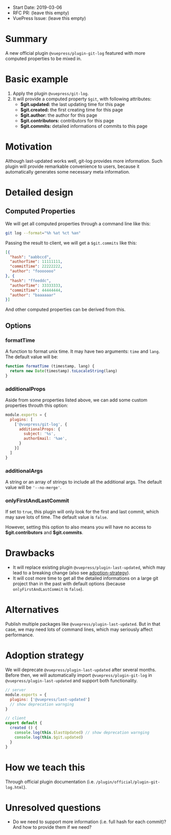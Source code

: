 - Start Date: 2019-03-06
- RFC PR: (leave this empty)
- VuePress Issue: (leave this empty)

# Summary

A new official plugin `@vuepress/plugin-git-log` featured with more computed properties to be mixed in.

# Basic example

1. Apply the plugin `@vuepress/git-log`.
2. It will provide a computed property `$git`, with following attributes:
   - **$git.updated:** the last updating time for this page
   - **$git.created:** the first creating time for this page
   - **$git.author:** the author for this page
   - **$git.contributors:** contributors for this page
   - **$git.commits:** detailed informations of commits to this page

# Motivation

Although last-updated works well, git-log provides more information. Such plugin will provide remarkable convenience to users, because it automatically generates some necessary meta information.

# Detailed design

## Computed Properties

We will get all computed properties through a command line like this:

```bash
git log --format="%h %at %ct %an"
```

Passing the result to client, we will get a `$git.commits` like this:

```json
[{
  "hash": "aabbccd",
  "authorTime": 11111111,
  "commitTime": 22222222,
  "author": "fooooooo"
}, {
  "hash": "ffeeddc",
  "authorTime": 33333333,
  "commitTime": 44444444,
  "author": "baaaaaar"
}]
```

And other computed properties can be derived from this.

## Options

### formatTime

A function to format unix time. It may have two arguments: `time` and `lang`. The default value will be:

```js
function formatTime (timestamp, lang) {
  return new Date(timestamp).toLocaleString(lang)
}
```

### additionalProps

Aside from some properties listed above, we can add some custom properties throuth this option:

```js
module.exports = {
  plugins: [
    ['@vuepress/git-log', {
      additionalProps: {
        subject: '%s',
        authorEmail: '%ae',
      }
    }]
  ]
}
```

### additionalArgs

A string or an array of strings to include all the additional args. The default value will be `'--no-merge'`.

### onlyFirstAndLastCommit

If set to `true`, this plugin will only look for the first and last commit, which may save lots of time. The default value is `false`.

However, setting this option to also means you will have no access to **\$git.contributors** and **$git.commits**.

# Drawbacks

- It will replace existing plugin `@vuepress/plugin-last-updated`, which may lead to a breaking change (also see [adoption-strategy](#adoption-strategy)).
- It will cost more time to get all the detailed informations on a large git project than in the past with default options (because `onlyFirstAndLastCommit` is `false`).

# Alternatives

Publish multiple packages like `@vuepress/plugin-last-updated`. But in that case, we may need lots of command lines, which may seriously affect performance.

# Adoption strategy

We will deprecate `@vuepress/plugin-last-updated` after several months. Before then, we will automatically import `@vuepress/plugin-git-log` in `@vuepress/plugin-last-updated` and support both functionality.

```js
// server
module.exports = {
  plugins: ['@vuepress/last-updated']
  // show deprecation warnging
}
```
```js
// client
export default {
  created () {
    console.log(this.$lastUpdated) // show deprecation warnging
    console.log(this.$git.updated)
  }
}
```

# How we teach this

Through official plugin documentation (i.e. `/plugin/official/plugin-git-log.html`).

# Unresolved questions

- Do we need to support more information (i.e. full hash for each commit)? And how to provide them if we need?
